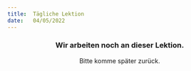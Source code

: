 ```yaml
---
title:  Tägliche Lektion
date:   04/05/2022
---
```


### <center>Wir arbeiten noch an dieser Lektion.</center>
<center>Bitte komme später zurück.</center>
